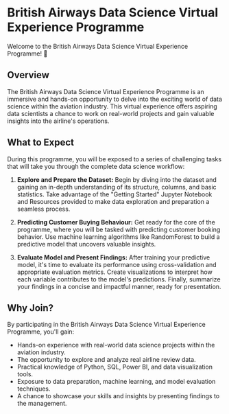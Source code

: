# British Airways Data Science Virtual Experience Programme

Welcome to the British Airways Data Science Virtual Experience Programme! 🛫

## Overview

The British Airways Data Science Virtual Experience Programme is an immersive and hands-on opportunity to delve into the exciting world of data science within the aviation industry. This virtual experience offers aspiring data scientists a chance to work on real-world projects and gain valuable insights into the airline's operations.

## What to Expect

During this programme, you will be exposed to a series of challenging tasks that will take you through the complete data science workflow:

1. **Explore and Prepare the Dataset:** Begin by diving into the dataset and gaining an in-depth understanding of its structure, columns, and basic statistics. Take advantage of the "Getting Started" Jupyter Notebook and Resources provided to make data exploration and preparation a seamless process.

2. **Predicting Customer Buying Behaviour:** Get ready for the core of the programme, where you will be tasked with predicting customer booking behavior. Use machine learning algorithms like RandomForest to build a predictive model that uncovers valuable insights.

3. **Evaluate Model and Present Findings:** After training your predictive model, it's time to evaluate its performance using cross-validation and appropriate evaluation metrics. Create visualizations to interpret how each variable contributes to the model's predictions. Finally, summarize your findings in a concise and impactful manner, ready for presentation.

## Why Join?

By participating in the British Airways Data Science Virtual Experience Programme, you'll gain:

- Hands-on experience with real-world data science projects within the aviation industry.
- The opportunity to explore and analyze real airline review data.
- Practical knowledge of Python, SQL, Power BI, and data visualization tools.
- Exposure to data preparation, machine learning, and model evaluation techniques.
- A chance to showcase your skills and insights by presenting findings to the management.




